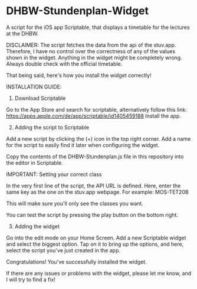 # DHBW-Stundenplan-Widget
A script for the iOS app Scriptable, that displays a timetable for the lectures at the DHBW.

DISCLAIMER: The script fetches the data from the api of the stuv.app. 
Therefore, I have no control over the correctness of any of the values shown in the widget.
Anything in the widget might be completely wrong. Always double check with the official timetable.

That being said, here's how you install the widget correctly!

INSTALLATION GUIDE:

1. Download Scriptable

Go to the App Store and search for scriptable, alternatively follow this link: https://apps.apple.com/de/app/scriptable/id1405459188
Install the app.

2. Adding the script to Scriptable

Add a new script by clicking the (+) icon in the top right corner. 
Add a name for the script to easily find it later when configuring the widget.

Copy the contents of the DHBW-Stundenplan.js file in this repository into the editor in Scriptable.

IMPORTANT: Setting your correct class

In the very first line of the script, the API URL is defined. Here, enter the same key as the one on the stuv.app webpage. 
For example: MOS-TET20B

This will make sure you'll only see the classes you want.

You can test the script by pressing the play button on the bottom
right.

3. Adding the widget

Go into the edit mode on your Home Screen.
Add a new Scriptable widget and select the biggest option.
Tap on it to bring up the options, and here, select the script you've just created in the app.

Congratulations! You've successfully installed the widget.

If there are any issues or problems with the widget, please let me know, and I will try to find a fix!
